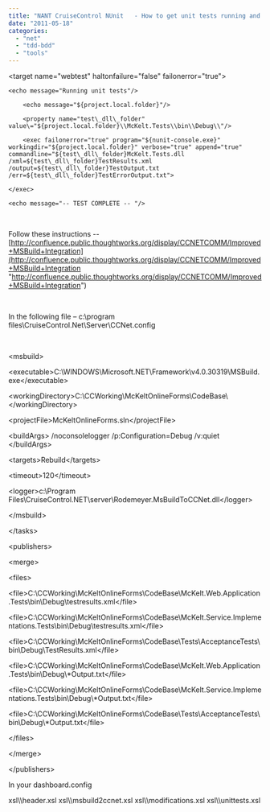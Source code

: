 ```yaml
---
title: "NANT CruiseControl NUnit   - How to get unit tests running and displaying on the build server"
date: "2011-05-18"
categories: 
  - "net"
  - "tdd-bdd"
  - "tools"
---
```


<target name="webtest" haltonfailure="false" failonerror="true"\>

    <echo message="Running unit tests"/>

        <echo message="${project.local.folder}"/>

        <property name="test\_dll\_folder" value\="${project.local.folder}\\McKelt.Tests\\bin\\Debug\\"/>

        <exec failonerror="true" program="${nunit-console.exe}" workingdir="${project.local.folder}" verbose="true" append="true" commandline="${test\_dll\_folder}McKelt.Tests.dll /xml=${test\_dll\_folder}TestResults.xml /output=${test\_dll\_folder}TestOutput.txt /err=${test\_dll\_folder}TestErrorOutput.txt">

    </exec>

    <echo message="-- TEST COMPLETE -- "/>

</target>

 

Follow these instructions -- [http://confluence.public.thoughtworks.org/display/CCNETCOMM/Improved+MSBuild+Integration](http://confluence.public.thoughtworks.org/display/CCNETCOMM/Improved+MSBuild+Integration "http://confluence.public.thoughtworks.org/display/CCNETCOMM/Improved+MSBuild+Integration")

 

In the following file – c:\\program files\\CruiseControl.Net\\Server\\CCNet.config

 

<msbuild\>

<executable\>C:\\WINDOWS\\Microsoft.NET\\Framework\\v4.0.30319\\MSBuild.exe</executable\>

<workingDirectory\>C:\\CCWorking\\McKeltOnlineForms\\CodeBase\\</workingDirectory\>

<projectFile\>McKeltOnlineForms.sln</projectFile\>

<buildArgs\> /noconsolelogger /p:Configuration=Debug /v:quiet </buildArgs\>

<targets\>Rebuild</targets\>

<timeout\>120</timeout\>

<logger\>c:\\Program Files\\CruiseControl.NET\\server\\Rodemeyer.MsBuildToCCNet.dll</logger\>

</msbuild\>

</tasks\>

<publishers\>

<merge\>

<files\>

<file\>C:\\CCWorking\\McKeltOnlineForms\\CodeBase\\McKelt.Web.Application.Tests\\bin\\Debug\\testresults.xml</file\>

<file\>C:\\CCWorking\\McKeltOnlineForms\\CodeBase\\McKelt.Service.Implementations.Tests\\bin\\Debug\\testresults.xml</file\>

<file\>C:\\CCWorking\\McKeltOnlineForms\\CodeBase\\Tests\\AcceptanceTests\\bin\\Debug\\TestResults.xml</file\>

<file\>C:\\CCWorking\\McKeltOnlineForms\\CodeBase\\McKelt.Web.Application.Tests\\bin\\Debug\\\*Output.txt</file\>

<file\>C:\\CCWorking\\McKeltOnlineForms\\CodeBase\\McKelt.Service.Implementations.Tests\\bin\\Debug\\\*Output.txt</file\>

<file\>C:\\CCWorking\\McKeltOnlineForms\\CodeBase\\Tests\\AcceptanceTests\\bin\\Debug\\\*Output.txt</file\>

</files\>

</merge\>

<xmllogger/>

</publishers\>

In your dashboard.config

<?xml version\="1.0" encoding\="utf-8"?\>

<dashboard\>

<remoteServices\>

<servers\>

<!-- Update this list to include all the servers you want to connect to. NB - each server name must be unique -->

<server name\="local" url\="tcp://localhost:21234/CruiseManager.rem" allowForceBuild\="true" allowStartStopBuild\="true" backwardsCompatible\="false" />

</servers\>

</remoteServices\>

<plugins\>

<farmPlugins\>

<farmReportFarmPlugin />

<cctrayDownloadPlugin />

<administrationPlugin password\="" />

</farmPlugins\>

<serverPlugins\>

<serverReportServerPlugin />

</serverPlugins\>

<projectPlugins\>

<projectReportProjectPlugin />

<viewProjectStatusPlugin />

<latestBuildReportProjectPlugin />

<viewAllBuildsProjectPlugin />

</projectPlugins\>

<buildPlugins\>

<buildReportBuildPlugin\>

<xslFileNames\>

<xslFile\>xsl\\header.xsl</xslFile\>

<xslFile\>xsl\\msbuild2ccnet.xsl</xslFile\>

<xslFile\>xsl\\modifications.xsl</xslFile\>

<xslFile\>xsl\\unittests.xsl</xslFile\>

</xslFileNames\>

</buildReportBuildPlugin\>

<buildLogBuildPlugin />

<xslReportBuildPlugin description\="NAnt Output" actionName\="NAntOutputBuildReport" xslFileName\="xsl\\NAnt.xsl"\></xslReportBuildPlugin\>

<xslReportBuildPlugin description\="NAnt Timings" actionName\="NAntTimingsBuildReport" xslFileName\="xsl\\NAntTiming.xsl"\></xslReportBuildPlugin\>

<xslReportBuildPlugin description\="NUnit Details" actionName\="NUnitDetailsBuildReport" xslFileName\="xsl\\tests.xsl"\></xslReportBuildPlugin\>

<xslReportBuildPlugin description\="NUnit Timings" actionName\="NUnitTimingsBuildReport" xslFileName\="xsl\\timing.xsl"\></xslReportBuildPlugin\>

</buildPlugins\>

<securityPlugins\>

<simpleSecurity />

</securityPlugins\>

</plugins\>

</dashboard\>
